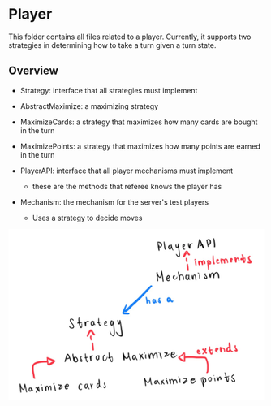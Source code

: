 # Player
This folder contains all files related to a player. Currently, it supports two strategies 
in determining how to take a turn given a turn state.

## Overview
- Strategy: interface that all strategies must implement
- AbstractMaximize: a maximizing strategy
- MaximizeCards: a strategy that maximizes how many cards are bought in the turn
- MaximizePoints: a strategy that maximizes how many points are earned in the turn

- PlayerAPI: interface that all player mechanisms must implement
  - these are the methods that referee knows the player has
- Mechanism: the mechanism for the server's test players
  - Uses a strategy to decide moves

![My Image](../Common/Assets/Bazaar-player.jpeg)